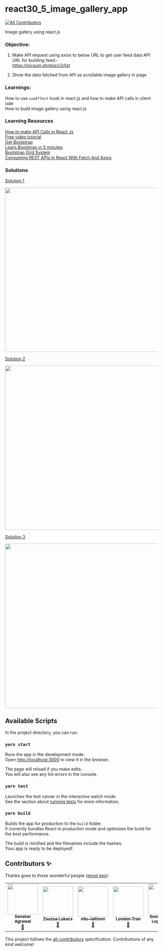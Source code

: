 # react30_5_image_gallery_app
<!-- ALL-CONTRIBUTORS-BADGE:START - Do not remove or modify this section -->
[![All Contributors](https://img.shields.io/badge/all_contributors-5-orange.svg?style=flat-square)](#contributors-)
<!-- ALL-CONTRIBUTORS-BADGE:END -->
Image gallery using react.js

### Objective:
1. Make API request using axios to below URL to get user feed data 
API URL for building feed:-   
https://picsum.photos/v2/list

2. Show the data fetched from API as scrollable image gallery in page

### Learnings:
How to use `useEffect` hook in react.js and how to make API calls in client side  
How to build image gallery using react.js


### Learning Resources     
[How to make API Calls in React Js](https://reactjs.org/docs/faq-ajax.html)     
[Free video tutorial](https://www.youtube.com/watch?v=U9T6YkEDkMo)  
[Get Bootstrap](https://getbootstrap.com/)  
[Learn Bootstrap in 5 minutes](https://www.youtube.com/watch?v=yalxT0PEx8c)  
[Bootstrap Grid System](https://www.w3schools.com/bootstrap/bootstrap_grid_system.asp)  
[Consuming REST APIs In React With Fetch And Axios](https://www.smashingmagazine.com/2020/06/rest-api-react-fetch-axios/)       

### Solutions
[Solution 1](https://github.com/codeclassifiers/react30_5_image_gallery_app/tree/master/solution_1)    
  
<img src="https://res.cloudinary.com/dk22rcdch/image/upload/v1602524091/Blogimages/Screenshot_2020-10-12_at_11.02.46_PM_huwkgm.png" height="540" width="960" />    

[Solution 2](https://github.com/codeclassifiers/react30_5_image_gallery_app/tree/master/solution_2)   
  
<img src="https://res.cloudinary.com/dk22rcdch/image/upload/v1602524058/Blogimages/Screenshot_2020-10-12_at_11.01.59_PM_fg30j5.png" height="540" width="960" />    

[Solution 3](https://github.com/ZsuzsaMano/react30_5_image_gallery_app/tree/css-by-zsuzsa/solution_3)  
  
<img src="https://res.cloudinary.com/dk22rcdch/image/upload/v1602560542/Blogimages/sol3.001_rpxrq4.jpg" height="540" width="960" />  

## Available Scripts

In the project directory, you can run:

### `yarn start`

Runs the app in the development mode.<br />
Open [http://localhost:3000](http://localhost:3000) to view it in the browser.

The page will reload if you make edits.<br />
You will also see any lint errors in the console.

### `yarn test`

Launches the test runner in the interactive watch mode.<br />
See the section about [running tests](https://facebook.github.io/create-react-app/docs/running-tests) for more information.

### `yarn build`

Builds the app for production to the `build` folder.<br />
It correctly bundles React in production mode and optimizes the build for the best performance.

The build is minified and the filenames include the hashes.<br />
Your app is ready to be deployed!

## Contributors ✨

Thanks goes to these wonderful people ([emoji key](https://allcontributors.org/docs/en/emoji-key)):

<!-- ALL-CONTRIBUTORS-LIST:START - Do not remove or modify this section -->
<!-- prettier-ignore-start -->
<!-- markdownlint-disable -->
<table>
  <tr>
    <td align="center"><a href="https://agrawalsanskar.tk/"><img src="https://avatars3.githubusercontent.com/u/47533723?v=4" width="100px;" alt=""/><br /><sub><b>Sanskar Agrawal</b></sub></a><br /><a href="https://github.com/codeclassifiers/react30_5_image_gallery_app/commits?author=sanskar2999" title="Documentation">📖</a></td>
    <td align="center"><a href="https://github.com/ZsuzsaMano"><img src="https://avatars3.githubusercontent.com/u/51864343?v=4" width="100px;" alt=""/><br /><sub><b>Zsuzsa Lukacs</b></sub></a><br /><a href="#projectManagement-ZsuzsaMano" title="Project Management">📆</a></td>
    <td align="center"><a href="https://github.com/ellu-laitinen"><img src="https://avatars1.githubusercontent.com/u/59651879?v=4" width="100px;" alt=""/><br /><sub><b>ellu-laitinen</b></sub></a><br /><a href="#projectManagement-ellu-laitinen" title="Project Management">📆</a></td>
    <td align="center"><a href="http://www.londontran.com"><img src="https://avatars2.githubusercontent.com/u/55134653?v=4" width="100px;" alt=""/><br /><sub><b>London Tran</b></sub></a><br /><a href="https://github.com/codeclassifiers/react30_5_image_gallery_app/commits?author=LondonTran" title="Documentation">📖</a></td>
    <td align="center"><a href="https://github.com/loganlokku"><img src="https://avatars0.githubusercontent.com/u/50902574?v=4" width="100px;" alt=""/><br /><sub><b>Sooriyakumar Loganathan</b></sub></a><br /><a href="https://github.com/codeclassifiers/react30_5_image_gallery_app/commits?author=loganlokku" title="Documentation">📖</a></td>
  </tr>
</table>

<!-- markdownlint-enable -->
<!-- prettier-ignore-end -->
<!-- ALL-CONTRIBUTORS-LIST:END -->

This project follows the [all-contributors](https://github.com/all-contributors/all-contributors) specification. Contributions of any kind welcome!
